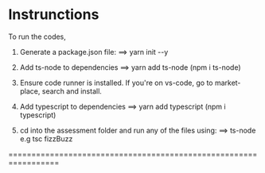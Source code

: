 Instrunctions
==============================================================
To run the codes,

1) Generate a package.json file:
    ==> yarn init --y

2) Add ts-node to dependencies
    ==> yarn add ts-node (npm i ts-node)

3) Ensure code runner is installed. If you're on vs-code, go to market-place, search and install.

4) Add typescript to dependencies
    ==> yarn add typescript (npm i typescript)

5) cd into the assessment folder and run any of the files using:
    ==> ts-node <fileName>
    e.g tsc fizzBuzz

=================================================================
